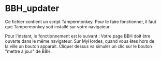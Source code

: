 # BBH_updater

Ce fichier contient un script Tampermonkey.
Pour le faire fonctionner, il faut que Tampermonkey soit installé sur votre navigateur. 

Pour l'instant, le fonctionnement est le suivant : 
Votre page BBH doit être ouverte dans le même navigateur. Sur MyHordes, quand vous êtes hors de la ville un bouton apparait. Cliquer dessus va simuler un clic sur le bouton "mettre à jour" de BBH.
